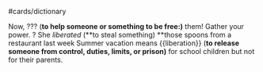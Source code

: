#cards/dictionary 

Now, ??? (**to help someone or something to be free:)** them! Gather your power.
?
She  _liberated_  (**to steal something) **those spoons from a restaurant last week
Summer vacation means {{liberation}} (**to release someone from control, duties, limits, or prison)** for school children but not for their parents. <!--SR:!2024-01-11,10,270-->